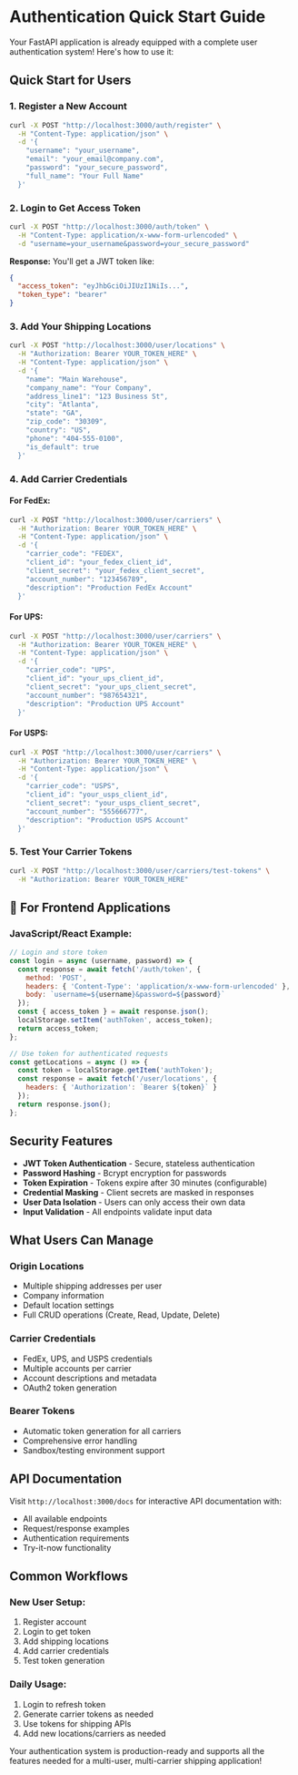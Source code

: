 # Authentication Quick Start Guide

Your FastAPI application is already equipped with a complete user authentication system! Here's how to use it:

## Quick Start for Users

### 1. Register a New Account
```bash
curl -X POST "http://localhost:3000/auth/register" \
  -H "Content-Type: application/json" \
  -d '{
    "username": "your_username",
    "email": "your_email@company.com",
    "password": "your_secure_password",
    "full_name": "Your Full Name"
  }'
```

### 2. Login to Get Access Token
```bash
curl -X POST "http://localhost:3000/auth/token" \
  -H "Content-Type: application/x-www-form-urlencoded" \
  -d "username=your_username&password=your_secure_password"
```

**Response:** You'll get a JWT token like:
```json
{
  "access_token": "eyJhbGciOiJIUzI1NiIs...",
  "token_type": "bearer"
}
```

### 3. Add Your Shipping Locations
```bash
curl -X POST "http://localhost:3000/user/locations" \
  -H "Authorization: Bearer YOUR_TOKEN_HERE" \
  -H "Content-Type: application/json" \
  -d '{
    "name": "Main Warehouse",
    "company_name": "Your Company",
    "address_line1": "123 Business St",
    "city": "Atlanta",
    "state": "GA",
    "zip_code": "30309",
    "country": "US",
    "phone": "404-555-0100",
    "is_default": true
  }'
```

### 4. Add Carrier Credentials

#### For FedEx:
```bash
curl -X POST "http://localhost:3000/user/carriers" \
  -H "Authorization: Bearer YOUR_TOKEN_HERE" \
  -H "Content-Type: application/json" \
  -d '{
    "carrier_code": "FEDEX",
    "client_id": "your_fedex_client_id",
    "client_secret": "your_fedex_client_secret",
    "account_number": "123456789",
    "description": "Production FedEx Account"
  }'
```

#### For UPS:
```bash
curl -X POST "http://localhost:3000/user/carriers" \
  -H "Authorization: Bearer YOUR_TOKEN_HERE" \
  -H "Content-Type: application/json" \
  -d '{
    "carrier_code": "UPS",
    "client_id": "your_ups_client_id",
    "client_secret": "your_ups_client_secret",
    "account_number": "987654321",
    "description": "Production UPS Account"
  }'
```

#### For USPS:
```bash
curl -X POST "http://localhost:3000/user/carriers" \
  -H "Authorization: Bearer YOUR_TOKEN_HERE" \
  -H "Content-Type: application/json" \
  -d '{
    "carrier_code": "USPS",
    "client_id": "your_usps_client_id",
    "client_secret": "your_usps_client_secret",
    "account_number": "555666777",
    "description": "Production USPS Account"
  }'
```

### 5. Test Your Carrier Tokens
```bash
curl -X POST "http://localhost:3000/user/carriers/test-tokens" \
  -H "Authorization: Bearer YOUR_TOKEN_HERE"
```

## 📱 For Frontend Applications

### JavaScript/React Example:
```javascript
// Login and store token
const login = async (username, password) => {
  const response = await fetch('/auth/token', {
    method: 'POST',
    headers: { 'Content-Type': 'application/x-www-form-urlencoded' },
    body: `username=${username}&password=${password}`
  });
  const { access_token } = await response.json();
  localStorage.setItem('authToken', access_token);
  return access_token;
};

// Use token for authenticated requests
const getLocations = async () => {
  const token = localStorage.getItem('authToken');
  const response = await fetch('/user/locations', {
    headers: { 'Authorization': `Bearer ${token}` }
  });
  return response.json();
};
```

## Security Features

- **JWT Token Authentication** - Secure, stateless authentication  
- **Password Hashing** - Bcrypt encryption for passwords  
- **Token Expiration** - Tokens expire after 30 minutes (configurable)  
- **Credential Masking** - Client secrets are masked in responses  
- **User Data Isolation** - Users can only access their own data  
- **Input Validation** - All endpoints validate input data  

## What Users Can Manage

### Origin Locations
- Multiple shipping addresses per user
- Company information
- Default location settings
- Full CRUD operations (Create, Read, Update, Delete)

### Carrier Credentials  
- FedEx, UPS, and USPS credentials
- Multiple accounts per carrier
- Account descriptions and metadata
- OAuth2 token generation

### Bearer Tokens
- Automatic token generation for all carriers
- Comprehensive error handling
- Sandbox/testing environment support

## API Documentation

Visit `http://localhost:3000/docs` for interactive API documentation with:
- All available endpoints
- Request/response examples
- Authentication requirements
- Try-it-now functionality

## Common Workflows

### New User Setup:
1. Register account
2. Login to get token
3. Add shipping locations
4. Add carrier credentials
5. Test token generation

### Daily Usage:
1. Login to refresh token
2. Generate carrier tokens as needed
3. Use tokens for shipping APIs
4. Add new locations/carriers as needed

Your authentication system is production-ready and supports all the features needed for a multi-user, multi-carrier shipping application!
